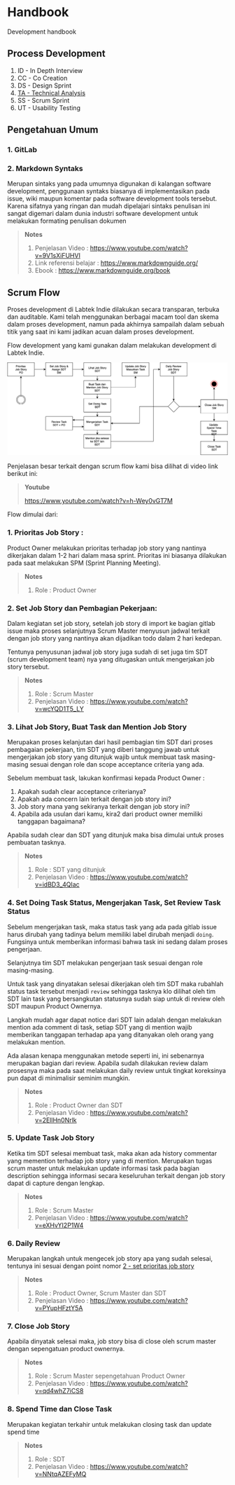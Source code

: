 # Handbook

Development handbook

## Process Development

1. ID - In Depth Interview
2. CC - Co Creation
3. DS - Design Sprint
4. [TA - Technical Analysis](development-phase/technical-analysis.md)
5. SS - Scrum Sprint
6. UT - Usability Testing

## Pengetahuan Umum

### 1. GitLab


### 2. Markdown Syntaks

Merupan sintaks yang pada umumnya digunakan di kalangan software development, penggunaan syntaks
biasanya di implementasikan pada issue, wiki maupun komentar pada software development tools tersebut.
Karena sifatnya yang ringan dan mudah dipelajari sintaks penulisan ini sangat digemari dalam dunia
industri software development untuk melakukan formating penulisan dokumen

> **Notes**
> 
> 1. Penjelasan Video : https://www.youtube.com/watch?v=9V1sXiFUHVI
> 2. Link referensi belajar : https://www.markdownguide.org/
> 3. Ebook : https://www.markdownguide.org/book


## Scrum Flow

Proses development di Labtek Indie dilakukan secara transparan, terbuka dan auditable. Kami telah 
menggunakan berbagai macam tool dan skema dalam proses development, namun pada akhirnya sampailah
dalam sebuah titik yang saat ini kami jadikan acuan dalam proses development.

Flow development yang kami gunakan dalam melakukan development di Labtek Indie. 


![Scrum Flow](assets/images/scrum-flow.jpeg)

Penjelasan besar terkait dengan scrum flow kami bisa dilihat di video link berikut ini:

> **Youtube**
>
> https://www.youtube.com/watch?v=h-Wey0vGT7M

Flow dimulai dari:

<a name="scrum-1"></a>

### 1. Prioritas Job Story : 

Product Owner melakukan prioritas terhadap job story yang nantinya 
dikerjakan dalam 1-2 hari dalam masa sprint. Prioritas ini biasanya dilakukan pada saat melakukan 
SPM (Sprint Planning Meeting).

> **Notes**
> 
> 1. Role : Product Owner

<a name="scrum-2"></a>

### 2. Set Job Story dan Pembagian Pekerjaan: 

Dalam kegiatan set job story, setelah job story di import ke bagian gitlab issue maka proses 
selanjutnya Scrum Master menyusun jadwal terkait dengan job story yang nantinya akan dijadikan todo 
dalam 2 hari kedepan. 

Tentunya penyusunan jadwal job story juga sudah di set juga tim SDT (scrum development team) nya yang 
ditugaskan untuk mengerjakan job story tersebut.

> **Notes**
> 
> 1. Role : Scrum Master
> 2. Penjelasan Video : https://www.youtube.com/watch?v=wcYQD1T5_LY

<a name="scrum-3"></a>

### 3. Lihat Job Story, Buat Task dan Mention Job Story

Merupakan proses kelanjutan dari hasil pembagian tim SDT dari proses pembagaian pekerjaan, tim SDT
yang diberi tanggung jawab untuk mengerjakan job story yang ditunjuk wajib untuk membuat task masing-
masing sesuai dengan role dan scope acceptance criteria yang ada.

Sebelum membuat task, lakukan konfirmasi kepada Product Owner :

1. Apakah sudah clear acceptance criterianya?
2. Apakah ada concern lain terkait dengan job story ini?
3. Job story mana yang sekiranya terkait dengan job story ini?
4. Apabila ada usulan dari kamu, kira2 dari product owner memiliki tanggapan bagaimana? 

Apabila sudah clear dan SDT yang ditunjuk maka bisa dimulai untuk proses pembuatan tasknya.

> **Notes**
> 
> 1. Role : SDT yang ditunjuk
> 2. Penjelasan Video : https://www.youtube.com/watch?v=idBD3_4QIac


<a name="scrum-4"></a>

### 4. Set Doing Task Status, Mengerjakan Task, Set Review Task Status

Sebelum mengerjakan task, maka status task yang ada pada gitlab issue harus dirubah yang tadinya 
belum memiliki label dirubah menjadi `doing`. Fungsinya untuk memberikan informasi bahwa task ini 
sedang dalam proses pengerjaan.

Selanjutnya tim SDT melakukan pengerjaan task sesuai dengan role masing-masing.

Untuk task yang dinyatakan selesai dikerjakan oleh tim SDT maka rubahlah status task tersebut menjadi
`review` sehingga tasknya klo dilihat oleh tim SDT lain task yang bersangkutan statusnya sudah siap
untuk di review oleh SDT maupun Product Ownernya.

Langkah mudah agar dapat notice dari SDT lain adalah dengan melakukan mention ada comment di task, 
setiap SDT yang di mention wajib memberikan tanggapan terhadap apa yang ditanyakan oleh orang yang 
melakukan mention.

Ada alasan kenapa menggunakan metode seperti ini, ini sebenarnya merupakan bagian dari review. Apabila
sudah dilakukan review dalam prosesnya maka pada saat melakukan daily review untuk tingkat koreksinya
pun dapat di minimalisir seminim mungkin.

> **Notes**
> 
> 1. Role : Product Owner dan SDT
> 2. Penjelasan Video : https://www.youtube.com/watch?v=2EllHn0Nrlk

<a name="scrum-5"></a>

### 5. Update Task Job Story

Ketika tim SDT selesai membuat task, maka akan ada history commentar yang memention terhadap job 
story yang di mention. Merupakan tugas scrum master untuk melakukan update informasi task pada 
bagian description sehingga informasi secara keseluruhan terkait dengan job story dapat di capture 
dengan lengkap.

> **Notes**
> 
> 1. Role : Scrum Master
> 2. Penjelasan Video : https://www.youtube.com/watch?v=eXHvYI2P1W4

### 6. Daily Review

Merupakan langkah untuk mengecek job story apa yang sudah selesai, tentunya ini sesuai dengan point
nomor [2 - set prioritas job story](#scrum-2)

> **Notes**
> 
> 1. Role : Product Owner, Scrum Master dan SDT
> 2. Penjelasan Video : https://www.youtube.com/watch?v=PYupHFztY5A


### 7. Close Job Story

Apabila dinyatak selesai maka, job story bisa di close oleh scrum master dengan sepengatuan product
ownernya.

> **Notes**
> 
> 1. Role : Scrum Master sepengetahuan Product Owner
> 2. Penjelasan Video : https://www.youtube.com/watch?v=qd4whZ7iCS8

### 8. Spend Time dan Close Task

Merupakan kegiatan terkahir untuk melakukan closing task dan update spend time

> **Notes**
> 
> 1. Role : SDT
> 2. Penjelasan Video : https://www.youtube.com/watch?v=NNtqAZEFyMQ